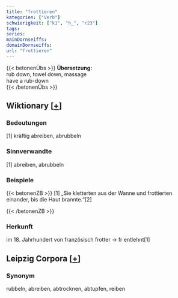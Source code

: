 ```yaml
---
title: "frottieren"
kategorien: ["Verb"]
schwierigkeit: ["k1", "h_", "r23"]
tags:
series:
mainDornseiffs:
domainDornseiffs:
url: "frottieren"
---
```


{{< betonenÜbs >}}
**Übersetzung:**  
rub down, towel down, massage  
have a rub-down  
{{< /betonenÜbs >}}

## Wiktionary [[+](https://de.wiktionary.org/wiki/frottieren)]

### Bedeutungen
[1] kräftig abreiben, abrubbeln  

### Sinnverwandte
[1] abreiben, abrubbeln  

### Beispiele
{{< betonenZB >}}
[1] „Sie kletterten aus der Wanne und frottierten einander, bis die Haut brannte.“[2]  

{{< /betonenZB >}}
### Herkunft
im 18. Jahrhundert von französisch frotter → fr entlehnt[1]  


## Leipzig Corpora [[+](https://corpora.uni-leipzig.de/en/res?word=frottieren&corpusId=deu_newscrawl-public_2018)]


### Synonym
rubbeln, abreiben, abtrocknen, abtupfen, reiben

